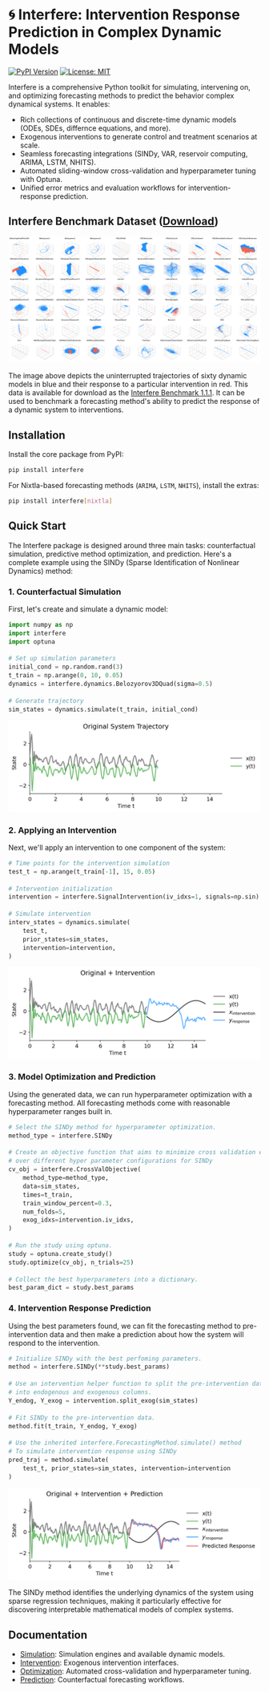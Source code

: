 # 🌀 Interfere: Intervention Response Prediction in Complex Dynamic Models
[![PyPI Version](https://img.shields.io/pypi/v/interfere)](https://pypi.org/project/interfere/) [![License: MIT](https://img.shields.io/badge/License-MIT-yellow.svg)](LICENSE)

Interfere is a comprehensive Python toolkit for simulating, intervening on, and
optimizing forecasting methods to predict the behavior complex dynamical systems. It enables:

- Rich collections of continuous and discrete-time dynamic models (ODEs, SDEs,
  differnce equations, and more).
- Exogenous interventions to generate control and treatment scenarios at scale.
- Seamless forecasting integrations (SINDy, VAR, reservoir computing, ARIMA, LSTM, NHITS).
- Automated sliding-window cross-validation and hyperparameter tuning with Optuna.
- Unified error metrics and evaluation workflows for intervention-response
  prediction.

## Interfere Benchmark Dataset ([Download](https://drive.google.com/file/d/19_Ha-D8Kb1fFJ_iECU62eawbeuCpeV_g/view?usp=sharing))

![Sixty dynamic systems and intervention responses.](images/sixty_models.png)

The image above depicts the uninterrupted trajectories of sixty dynamic models
in blue and their response to a particular intervention in red. This data is
available for download as the [Interfere Benchmark
1.1.1](https://drive.google.com/file/d/19_Ha-D8Kb1fFJ_iECU62eawbeuCpeV_g/view?usp=sharing).
It can be used to benchmark a forecasting method's ability to predict the
response of a dynamic system to interventions.

## Installation

Install the core package from PyPI:

```bash
pip install interfere
```

For Nixtla-based forecasting methods (`ARIMA`, `LSTM`, `NHITS`), install the extras:

```bash
pip install interfere[nixtla]
```

## Quick Start

The Interfere package is designed around three main tasks: counterfactual simulation, predictive method optimization, and prediction. Here's a complete example using the SINDy (Sparse Identification of Nonlinear Dynamics) method:

### 1. Counterfactual Simulation

First, let's create and simulate a dynamic model:

```python
import numpy as np
import interfere
import optuna

# Set up simulation parameters
initial_cond = np.random.rand(3)
t_train = np.arange(0, 10, 0.05)
dynamics = interfere.dynamics.Belozyorov3DQuad(sigma=0.5)

# Generate trajectory
sim_states = dynamics.simulate(t_train, initial_cond)
```

![Original System Trajectory](images/original_trajectory.png)

### 2. Applying an Intervention

Next, we'll apply an intervention to one component of the system:

```python
# Time points for the intervention simulation
test_t = np.arange(t_train[-1], 15, 0.05)

# Intervention initialization
intervention = interfere.SignalIntervention(iv_idxs=1, signals=np.sin)

# Simulate intervention
interv_states = dynamics.simulate(
    test_t,
    prior_states=sim_states,
    intervention=intervention,
)
```

![System Trajectory with Intervention](images/intervention_effect.png)

### 3. Model Optimization and Prediction

Using the generated data, we can run hyperparameter optimization with a
forecasting method. All forecasting methods come with reasonable hyperparameter
ranges built in.

```python
# Select the SINDy method for hyperparameter optimization.
method_type = interfere.SINDy

# Create an objective function that aims to minimize cross validation error
# over different hyper parameter configurations for SINDy
cv_obj = interfere.CrossValObjective(
    method_type=method_type,
    data=sim_states,
    times=t_train,
    train_window_percent=0.3,
    num_folds=5,
    exog_idxs=intervention.iv_idxs,
)

# Run the study using optuna.
study = optuna.create_study()
study.optimize(cv_obj, n_trials=25)

# Collect the best hyperparameters into a dictionary.
best_param_dict = study.best_params
```

### 4. Intervention Response Prediction

Using the best parameters found, we can fit the forecasting method to
pre-intervention data and then make a prediction about how the system will
respond to the intervention.

```python
# Initialize SINDy with the best perfoming parameters.
method = interfere.SINDy(**study.best_params)

# Use an intervention helper function to split the pre-intervention data
# into endogenous and exogenous columns.
Y_endog, Y_exog = intervention.split_exog(sim_states)

# Fit SINDy to the pre-intervention data.
method.fit(t_train, Y_endog, Y_exog)

# Use the inherited interfere.ForecastingMethod.simulate() method
# To simulate intervention response using SINDy
pred_traj = method.simulate(
    test_t, prior_states=sim_states, intervention=intervention
)
```

![Predicted vs Actual Intervention Response](images/prediction_comparison.png)

The SINDy method identifies the underlying dynamics of the system using sparse regression techniques, making it particularly effective for discovering interpretable mathematical models of complex systems.

## Documentation

- [Simulation](simulation.md): Simulation engines and available dynamic models.
- [Intervention](intervention.md): Exogenous intervention interfaces.
- [Optimization](optimization.md): Automated cross-validation and hyperparameter tuning.
- [Prediction](prediction.md): Counterfactual forecasting workflows.
